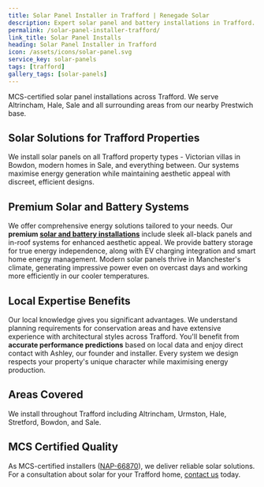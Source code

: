 ```yaml
---
title: Solar Panel Installer in Trafford | Renegade Solar
description: Expert solar panel and battery installations in Trafford. MCS certified specialists serving Altrincham, Hale, Sale and across Trafford.
permalink: /solar-panel-installer-trafford/
link_title: Solar Panel Installs
heading: Solar Panel Installer in Trafford
icon: /assets/icons/solar-panel.svg
service_key: solar-panels
tags: [trafford]
gallery_tags: [solar-panels]
---
```


MCS-certified solar panel installations across Trafford. We serve Altrincham, Hale, Sale and all surrounding areas from our nearby Prestwich base.

## Solar Solutions for Trafford Properties

We install solar panels on all Trafford property types - Victorian villas in Bowdon, modern homes in Sale, and everything between. Our systems maximise energy generation while maintaining aesthetic appeal with discreet, efficient designs.

## Premium Solar and Battery Systems

We offer comprehensive energy solutions tailored to your needs. Our **premium [solar and battery installations](/services/solar-and-battery-installations/)** include sleek all-black panels and in-roof systems for enhanced aesthetic appeal. We provide battery storage for true energy independence, along with EV charging integration and smart home energy management. Modern solar panels thrive in Manchester's climate, generating impressive power even on overcast days and working more efficiently in our cooler temperatures.

## Local Expertise Benefits

Our local knowledge gives you significant advantages. We understand planning requirements for conservation areas and have extensive experience with architectural styles across Trafford. You'll benefit from **accurate performance predictions** based on local data and enjoy direct contact with Ashley, our founder and installer. Every system we design respects your property's unique character while maximising energy production.

## Areas Covered

We install throughout Trafford including Altrincham, Urmston, Hale, Stretford, Bowdon, and Sale.

## MCS Certified Quality

As MCS-certified installers ([NAP-66870](https://mcscertified.com/find-an-installer/)), we deliver reliable solar solutions. For a consultation about solar for your Trafford home, [contact us](/contact/) today.

